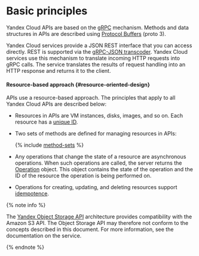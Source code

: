 # Basic principles

Yandex Cloud APIs are based on the [gRPC](https://grpc.io/docs/) mechanism. Methods and data structures in APIs are described using [Protocol Buffers](https://developers.google.com/protocol-buffers/docs/proto3) (proto 3).

Yandex Cloud services provide a JSON REST interface that you can access directly. REST is supported via the [gRPC-JSON transcoder](https://www.envoyproxy.io/docs/envoy/latest/configuration/http/http_filters/grpc_json_transcoder_filter). Yandex Cloud services use this mechanism to translate incoming HTTP requests into gRPC calls. The service translates the results of request handling into an HTTP response and returns it to the client.

#### Resource-based approach {#resource-oriented-design}

APIs use a resource-based approach. The principles that apply to all Yandex Cloud APIs are described below:

- Resources in APIs are VM instances, disks, images, and so on. Each resource has a [unique ID](resources-identification.md).

- Two sets of methods are defined for managing resources in APIs:

   {% include [method-sets](../_includes/method-sets.md) %}

- Any operations that change the state of a resource are asynchronous operations. When such operations are called, the server returns the [Operation](operation.md) object. This object contains the state of the operation and the ID of the resource the operation is being performed on.

- Operations for creating, updating, and deleting resources support [idempotence](idempotency.md).

{% note info %}

The [Yandex Object Storage API](../../storage/s3/index.md) architecture provides compatibility with the Amazon S3 API. The Object Storage API may therefore not conform to the concepts described in this document. For more information, see the documentation on the service.

{% endnote %}

